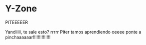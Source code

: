# Y-Zone

PITEEEEER

Yandiiiii, te sale esto?
rrrrr
Piter tamos aprendiendo
oeeee ponte a pinchaaaaaar!!!!!!!!!!!!!!